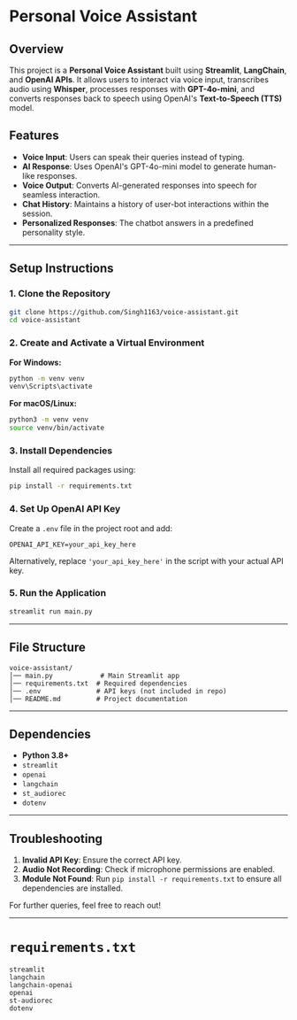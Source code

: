 # Personal Voice Assistant

## Overview
This project is a **Personal Voice Assistant** built using **Streamlit**, **LangChain**, and **OpenAI APIs**. 
It allows users to interact via voice input, transcribes audio using **Whisper**, processes responses with **GPT-4o-mini**, 
and converts responses back to speech using OpenAI's **Text-to-Speech (TTS)** model.

## Features
- **Voice Input**: Users can speak their queries instead of typing.
- **AI Response**: Uses OpenAI's GPT-4o-mini model to generate human-like responses.
- **Voice Output**: Converts AI-generated responses into speech for seamless interaction.
- **Chat History**: Maintains a history of user-bot interactions within the session.
- **Personalized Responses**: The chatbot answers in a predefined personality style.

---

## Setup Instructions

### 1. Clone the Repository
```bash
git clone https://github.com/Singh1163/voice-assistant.git
cd voice-assistant
```

### 2. Create and Activate a Virtual Environment
**For Windows:**
```bash
python -m venv venv
venv\Scripts\activate
```

**For macOS/Linux:**
```bash
python3 -m venv venv
source venv/bin/activate
```

### 3. Install Dependencies
Install all required packages using:
```bash
pip install -r requirements.txt
```

### 4. Set Up OpenAI API Key
Create a `.env` file in the project root and add:
```
OPENAI_API_KEY=your_api_key_here
```
Alternatively, replace `'your_api_key_here'` in the script with your actual API key.

### 5. Run the Application
```bash
streamlit run main.py
```

---

## File Structure
```
voice-assistant/
│── main.py            # Main Streamlit app
│── requirements.txt  # Required dependencies
│── .env              # API keys (not included in repo)
│── README.md         # Project documentation
```

---

## Dependencies
- **Python 3.8+**
- `streamlit`
- `openai`
- `langchain`
- `st_audiorec`
- `dotenv`

---

## Troubleshooting
1. **Invalid API Key**: Ensure the correct API key.
2. **Audio Not Recording**: Check if microphone permissions are enabled.
3. **Module Not Found**: Run `pip install -r requirements.txt` to ensure all dependencies are installed.

For further queries, feel free to reach out!

---

# `requirements.txt`
```
streamlit
langchain
langchain-openai
openai
st-audiorec
dotenv
```

